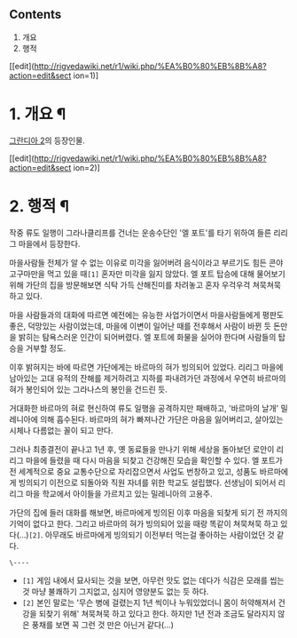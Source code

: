 ## Contents

    

1. 개요 
2. 행적 

[[edit](http://rigvedawiki.net/r1/wiki.php/%EA%B0%80%EB%8B%A8?action=edit&sect
ion=1)]

# 1. 개요 ¶

[그란디아 2](%EA%B7%B8%EB%9E%80%EB%94%94%EC%95%84%202.md)의 등장인물.

  

[[edit](http://rigvedawiki.net/r1/wiki.php/%EA%B0%80%EB%8B%A8?action=edit&sect
ion=2)]

# 2. 행적 ¶

작중 류도 일행이 그라나클리프를 건너는 운송수단인 '엘 포트'를 타기 위하여 들른 리리그 마을에서 등장한다.

  

마을사람들 전체가 알 수 없는 이유로 미각을 잃어버려 음식이라고 부르기도 힘든 콘야 고구마만을 먹고 있을 때`[1]` 혼자만 미각을 잃지
않았다. 엘 포트 탑승에 대해 물어보기 위해 가단의 집을 방문해보면 식탁 가득 산해진미를 차려놓고 혼자 우걱우걱 쳐묵쳐묵 하고 있다.

  

마을 사람들과의 대화에 따르면 예전에는 유능한 사업가이면서 마을사람들에게 평판도 좋은, 덕망있는 사람이었는데, 마을에 이변이 일어난 때를
전후해서 사람이 바뀐 듯 돈만을 밝히는 탐욕스러운 인간이 되어버렸다. 엘 포트에 화물을 실어야 한다며 사람들의 탑승을 거부할 정도.

  

이후 밝혀지는 바에 따르면 가단에게는 바르마의 혀가 빙의되어 있었다. 리리그 마을에 남아있는 고대 유적의 잔해를 제거하려고 지하를 파내려가던
과정에서 우연히 바르마의 혀가 봉인되어 있는 그라나스의 봉인을 건드린 듯.

  

거대화한 바르마의 혀로 현신하여 류도 일행을 공격하지만 패배하고, '바르마의 날개' 밀레니아에 의해 흡수된다. 바르마의 혀가 빠져나간 가단은
마음을 잃어버리고, 살아있는 시체나 다름없는 꼴이 되고 만다.

  

그러나 최종결전이 끝나고 1년 후, 옛 동료들을 만나기 위해 세상을 돌아보던 로안이 리리그 마을에 들렸을 때 다시 마음을 되찾고 건강해진
모습을 확인할 수 있다. 엘 포트가 전 세계적으로 중요 교통수단으로 자리잡으면서 사업도 번창하고 있고, 성품도 바르마에게 빙의되기 이전으로
되돌아와 직원 자녀를 위한 학교도 설립했다. 선생님이 되어서 리리그 마을 학교에서 아이들을 가르치고 있는 밀레니아의 고용주.

  

가단의 집에 들러 대화를 해보면, 바르마에게 빙의된 이후 마음을 되찾게 되기 전 까지의 기억이 없다고 한다. 그리고 바르마의 혀가 빙의되어
있을 때랑 똑같이 쳐묵쳐묵 하고 있다(...)`[2]`. 아무래도 바르마에게 빙의되기 이전부터 먹는걸 좋아하는 사람이었던 것 같다.

`\----`

  * `[1]` 게임 내에서 묘사되는 것을 보면, 아무런 맛도 없는 데다가 식감은 모래를 씹는 것 마냥 불쾌하기 그지없고, 심지어 영양분도 없는 듯 하다.
  * `[2]` 본인 말로는 '무슨 병에 걸렸는지 1년 씩이나 누워있었더니 몸이 허약해져서 건강을 되찾기 위해' 쳐묵쳐묵 하고 있다고 한다. 하지만 1년 전과 조금도 달라지지 않은 풍채를 보면 꼭 그런 것 만은 아닌거 같다(...)


